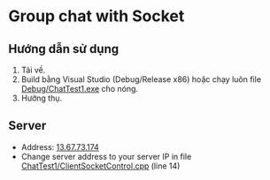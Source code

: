 # Group chat with Socket

## Hướng dẫn sử dụng
1. Tải về.
2. Build bằng Visual Studio (Debug/Release x86) hoặc chạy luôn file [Debug/ChatTest1.exe](../master/Debug/ChatTest1.exe) cho nóng.
3. Hưởng thụ.

## Server
- Address: [13.67.73.174](http://13.67.73.174)
- Change server address to your server IP in file [ChatTest1/ClientSocketControl.cpp](../master/ChatTest1/ClientSocketControl.cpp) (line 14)